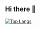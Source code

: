 ## Hi there 👋

[![Top Langs](https://github-readme-stats.vercel.app/api/top-langs/?username=Amirrezanobahar&layout=pie)](https://github.com/anuraghazra/github-readme-stats)

